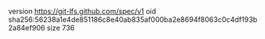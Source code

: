version https://git-lfs.github.com/spec/v1
oid sha256:56238a1e4de851186c8e40ab835af000ba2e8694f8063c0c4df193b2a84ef906
size 736
